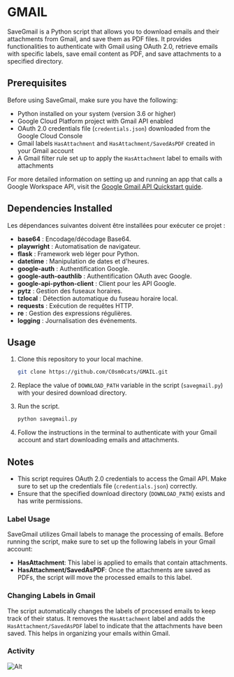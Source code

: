 # GMAIL

SaveGmail is a Python script that allows you to download emails and their attachments from Gmail, and save them as PDF files. It provides functionalities to authenticate with Gmail using OAuth 2.0, retrieve emails with specific labels, save email content as PDF, and save attachments to a specified directory.

## Prerequisites

Before using SaveGmail, make sure you have the following:
- Python installed on your system (version 3.6 or higher)
- Google Cloud Platform project with Gmail API enabled
- OAuth 2.0 credentials file (`credentials.json`) downloaded from the Google Cloud Console
- Gmail labels `HasAttachment` and `HasAttachment/SavedAsPDF` created in your Gmail account
- A Gmail filter rule set up to apply the `HasAttachment` label to emails with attachments

For more detailed information on setting up and running an app that calls a Google Workspace API, visit the [Google Gmail API Quickstart guide](https://developers.google.com/gmail/api/quickstart/python).

## Dependencies Installed

Les dépendances suivantes doivent être installées pour exécuter ce projet :

- **base64** : Encodage/décodage Base64.
- **playwright** : Automatisation de navigateur.
- **flask** : Framework web léger pour Python.
- **datetime** : Manipulation de dates et d'heures.
- **google-auth** : Authentification Google.
- **google-auth-oauthlib** : Authentification OAuth avec Google.
- **google-api-python-client** : Client pour les API Google.
- **pytz** : Gestion des fuseaux horaires.
- **tzlocal** : Détection automatique du fuseau horaire local.
- **requests** : Exécution de requêtes HTTP.
- **re** : Gestion des expressions régulières.
- **logging** : Journalisation des événements.

## Usage

1. Clone this repository to your local machine.

    ```bash
    git clone https://github.com/C0sm0cats/GMAIL.git
    ```

2. Replace the value of `DOWNLOAD_PATH` variable in the script (`savegmail.py`) with your desired download directory.

3. Run the script.

    ```bash
    python savegmail.py
    ```

4. Follow the instructions in the terminal to authenticate with your Gmail account and start downloading emails and attachments.

## Notes

- This script requires OAuth 2.0 credentials to access the Gmail API. Make sure to set up the credentials file (`credentials.json`) correctly.
- Ensure that the specified download directory (`DOWNLOAD_PATH`) exists and has write permissions.

### Label Usage

SaveGmail utilizes Gmail labels to manage the processing of emails. Before running the script, make sure to set up the following labels in your Gmail account:
- **HasAttachment**: This label is applied to emails that contain attachments.
- **HasAttachment/SavedAsPDF**: Once the attachments are saved as PDFs, the script will move the processed emails to this label.

### Changing Labels in Gmail

The script automatically changes the labels of processed emails to keep track of their status. It removes the `HasAttachment` label and adds the `HasAttachment/SavedAsPDF` label to indicate that the attachments have been saved. This helps in organizing your emails within Gmail.

### Activity

![Alt](https://repobeats.axiom.co/api/embed/b190ab0f74186972651fce8c254740af2387dc97.svg "Repobeats analytics image")